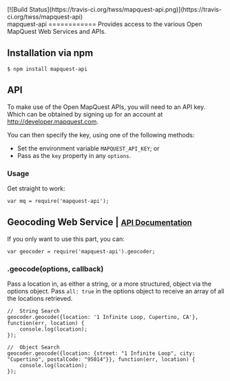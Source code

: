 <div style="float:right;">[![Build Status](https://travis-ci.org/twss/mapquest-api.png)](https://travis-ci.org/twss/mapquest-api)</div>
mapquest-api
============
Provides access to the various Open MapQuest Web Services and APIs.

## Installation via npm
    $ npm install mapquest-api

## API
To make use of the Open MapQuest APIs, you will need to an API key. Which can
be obtained by signing up for an account at http://developer.mapquest.com.

You can then specify the key, using one of the following methods:

* Set the environment variable `MAPQUEST_API_KEY`; or
* Pass as the `key` property in any `options`.

### Usage

Get straight to work:

    var mq = require('mapquest-api');

## Geocoding Web Service | <small>[API Documentation](http://open.mapquestapi.com/geocoding/)</small>

If you only want to use this part, you can:

    var geocoder = require('mapquest-api').geocoder;

### .geocode(options, callback)

Pass a location in, as either a string, or a more structured, object via the options object. Pass
`all: true` in the options object to receive an array of all the locations retrieved.

    //  String Search
    geocoder.geocode({location: '1 Infinite Loop, Cupertino, CA'}, function(err, location) {
        console.log(location);
    });
    
    //  Object Search
    geocoder.geocode({location: {street: "1 Infinite Loop", city: "Cupertino", postalCode: "95014"}}, function(err, location) {
        console.log(location);
    });
